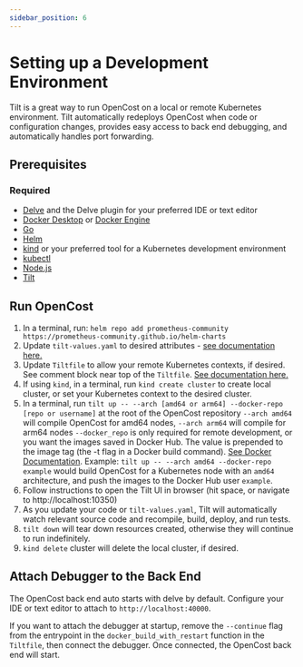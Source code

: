 ```yaml
---
sidebar_position: 6
---
```


# Setting up a Development Environment

Tilt is a great way to run OpenCost on a local or remote Kubernetes environment. Tilt automatically redeploys OpenCost when code or configuration changes, provides easy access to back end debugging, and automatically handles port forwarding.

## Prerequisites

### Required
- [Delve](https://github.com/go-delve/delve/) and the Delve plugin for your preferred IDE or text editor
- [Docker Desktop](https://www.docker.com/products/docker-desktop/) or [Docker Engine](https://docs.docker.com/engine/)
- [Go](https://go.dev/)
- [Helm](https://helm.sh/)
- [kind](https://kind.sigs.k8s.io/) or your preferred tool for a Kubernetes development environment
- [kubectl](https://kubernetes.io/docs/reference/kubectl/)
- [Node.js](https://nodejs.org/en)
- [Tilt](https://tilt.dev)

## Run OpenCost
1. In a terminal, run: `helm repo add prometheus-community https://prometheus-community.github.io/helm-charts`
2. Update `tilt-values.yaml` to desired attributes - [see documentation here.](https://github.com/opencost/opencost-helm-chart/blob/main/charts/opencost/README.md)
3. Update `Tiltfile` to allow your remote Kubernetes contexts, if desired. See comment block near top of the `Tiltfile`. [See documentation here.](https://docs.tilt.dev/api#api.allow_k8s_contexts)
4. If using `kind`, in a terminal, run `kind create cluster` to create local cluster, or set your Kubernetes context to the desired cluster.
5. In a terminal, run `tilt up -- --arch [amd64 or arm64] --docker-repo [repo or username]` at the root of the OpenCost repository
        `--arch amd64` will compile OpenCost for amd64 nodes, `--arch arm64` will compile for arm64 nodes
        `--docker_repo` is only required for remote development, or you want the images saved in Docker Hub. The value is prepended to the image tag (the -t flag in a Docker build command). [See Docker Documentation](https://docs.docker.com/engine/reference/commandline/build/#tag).
        Example: `tilt up -- --arch amd64 --docker-repo example` would build OpenCost for a Kubernetes node with an `amd64` architecture, and push the images to the Docker Hub user `example`.
6. Follow instructions to open the Tilt UI in browser (hit space, or navigate to http://localhost:10350)
7. As you update your code or `tilt-values.yaml`, Tilt will automatically watch relevant source code and recompile, build, deploy, and run tests.
8. `tilt down` will tear down resources created, otherwise they will continue to run indefinitely.
9. `kind delete` cluster will delete the local cluster, if desired.

## Attach Debugger to the Back End
The OpenCost back end auto starts with delve by default. Configure your IDE or text editor to attach to `http://localhost:40000`.

If you want to attach the debugger at startup, remove the `--continue` flag from the entrypoint in the `docker_build_with_restart` function in the `Tiltfile`, then connect the debugger. Once connected, the OpenCost back end will start.
